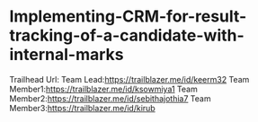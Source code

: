 # Implementing-CRM-for-result-tracking-of-a-candidate-with-internal-marks

Trailhead Url:
Team Lead:https://trailblazer.me/id/keerm32
Team Member1:https://trailblazer.me/id/ksowmiya1
Team Member2:https://trailblazer.me/id/sebithajothia7
Team Member3:https://trailblazer.me/id/kirub
